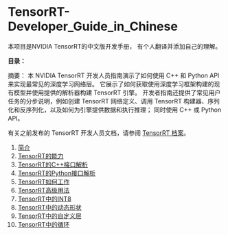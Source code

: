 # TensorRT-Developer_Guide_in_Chinese

本项目是NVIDIA TensorRT的中文版开发手册， 有个人翻译并添加自己的理解。

**目录：**

摘要：
本 NVIDIA TensorRT 开发人员指南演示了如何使用 C++ 和 Python API 来实现最常见的深度学习网络层。 它展示了如何获取使用深度学习框架构建的现有模型并使用提供的解析器构建 TensorRT 引擎。 开发者指南还提供了常见用户任务的分步说明，例如创建 TensorRT 网络定义、调用 TensorRT 构建器、序列化和反序列化，以及如何为引擎提供数据和执行推理； 同时使用 C++ 或 Python API。

有关之前发布的 TensorRT 开发人员文档，请参阅 [TensorRT 档案](https://docs.nvidia.com/deeplearning/tensorrt/archives/index.html)。

1. [简介](1.简介/1.简介.md)
2. [TensorRT的能力](2.TensorRT的能力/2.TensorRT的能力.md)
3. [TensorRT的C++接口解析](3.TensorRT的C++接口解析/TensorRT的C++接口解析.md)
4. [TensorRT的Python接口解析](4.TensorRT的Python接口解析/TensorRT的Python接口解析.md)
5. [TensorRT如何工作](5.TensorRT如何工作/5.TensorRT如何工作.md)
6. [TensorRT高级用法](6.TensorRT高级用法/TensorRT高级用法.md)
7. [TensorRT中的INT8](7.TensorRT中的INT8\TensorRT中的INT8.md)
8. [TensorRT中的动态形状](8.TensorRT中的动态形状/TensorRT中的动态形状.md)
9. [TensorRT中的自定义层](9.TensorRT中的自定义层/TensorRT中的自定义层.md)
10. [TensorRT中的循环](10.TensorRT中的循环/TensorRT中的循环.md)











